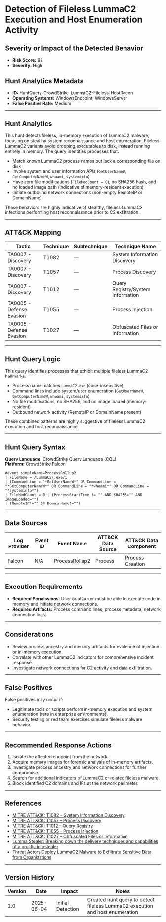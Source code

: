 # Detection of Fileless LummaC2 Execution and Host Enumeration Activity

## Severity or Impact of the Detected Behavior
- **Risk Score:** 92
- **Severity:** High

## Hunt Analytics Metadata

- **ID:** HuntQuery-CrowdStrike-LummaC2-Fileless-HostRecon
- **Operating Systems:** WindowsEndpoint, WindowsServer
- **False Positive Rate:** Medium

---

## Hunt Analytics

This hunt detects fileless, in-memory execution of LummaC2 malware, focusing on stealthy system reconnaissance and host enumeration. Fileless LummaC2 variants avoid dropping executables to disk, instead running entirely in memory. The query identifies processes that:

- Match known LummaC2 process names but lack a corresponding file on disk
- Invoke system and user information APIs (`GetUserNameW`, `GetComputerNameW`, `whoami`, `systeminfo`)
- Have zero file modifications (`FileModCount = 0`), no SHA256 hash, and no loaded image path (indicative of memory-resident execution)
- Initiate outbound network connections (non-empty RemoteIP or DomainName)

These behaviors are highly indicative of stealthy, fileless LummaC2 infections performing host reconnaissance prior to C2 exfiltration.

---

## ATT&CK Mapping

| Tactic                        | Technique    | Subtechnique | Technique Name                                            |
|------------------------------|--------------|---------------|-----------------------------------------------------------|
| TA0007 - Discovery            | T1082        | —             | System Information Discovery                              |
| TA0007 - Discovery            | T1057        | —             | Process Discovery                                         |
| TA0007 - Discovery            | T1012        | —             | Query Registry/System Information                         |
| TA0005 - Defense Evasion      | T1055        | —             | Process Injection                                         |
| TA0005 - Defense Evasion      | T1027        | —             | Obfuscated Files or Information                           |

---

## Hunt Query Logic

This query identifies processes that exhibit multiple fileless LummaC2 hallmarks:

- Process name matches `LummaC2.exe` (case-insensitive)
- Command lines include system/user enumeration (`GetUserNameW`, `GetComputerNameW`, `whoami`, `systeminfo`)
- No file modifications, no SHA256, and no image loaded (memory-resident)
- Outbound network activity (RemoteIP or DomainName present)

These combined patterns are highly suggestive of fileless LummaC2 execution and host reconnaissance.

---

## Hunt Query Syntax

**Query Language:** CrowdStrike Query Language (CQL)  
**Platform:** CrowdStrike Falcon

```fql
#event_simpleName=ProcessRollup2  
| FileName = /LummaC2\.exe/i  
| (CommandLine = "*GetUserNameW*" OR CommandLine = "*GetComputerNameW*" OR CommandLine = "*whoami*" OR CommandLine = "*systeminfo*")  
| FileModCount = 0 | (ProcessStartTime != "" AND SHA256="" AND ImageLoaded="")  
| (RemoteIP!="" OR DomainName!="")   
```

---

## Data Sources

| Log Provider | Event ID | Event Name       | ATT&CK Data Source  | ATT&CK Data Component  |
|--------------|----------|------------------|---------------------|------------------------|
| Falcon       | N/A      | ProcessRollup2   | Process             | Process Creation       |

---

## Execution Requirements

- **Required Permissions:** User or attacker must be able to execute code in memory and initiate network connections.
- **Required Artifacts:** Process command lines, process metadata, network connection logs.

---

## Considerations

- Review process ancestry and memory artifacts for evidence of injection or in-memory execution.
- Correlate with other LummaC2 indicators for comprehensive incident response.
- Investigate network connections for C2 activity and data exfiltration.

---

## False Positives

False positives may occur if:

- Legitimate tools or scripts perform in-memory execution and system enumeration (rare in enterprise environments).
- Security testing or red team exercises simulate fileless malware behavior.

---

## Recommended Response Actions

1. Isolate the affected endpoint from the network.
2. Acquire memory images for forensic analysis of in-memory artifacts.
3. Investigate process ancestry and network connections for further compromise.
4. Search for additional indicators of LummaC2 or related fileless malware.
5. Block identified C2 domains and IPs at the network perimeter.

---

## References

- [MITRE ATT&CK: T1082 – System Information Discovery](https://attack.mitre.org/techniques/T1082/)
- [MITRE ATT&CK: T1057 – Process Discovery](https://attack.mitre.org/techniques/T1057/)
- [MITRE ATT&CK: T1012 – Query Registry](https://attack.mitre.org/techniques/T1012/)
- [MITRE ATT&CK: T1055 – Process Injection](https://attack.mitre.org/techniques/T1055/)
- [MITRE ATT&CK: T1027 – Obfuscated Files or Information](https://attack.mitre.org/techniques/T1027/)
- [Lumma Stealer: Breaking down the delivery techniques and capabilities of a prolific infostealer](https://www.microsoft.com/en-us/security/blog/2025/05/21/lumma-stealer-breaking-down-the-delivery-techniques-and-capabilities-of-a-prolific-infostealer/)
- [Threat Actors Deploy LummaC2 Malware to Exfiltrate Sensitive Data from Organizations](https://www.cisa.gov/news-events/cybersecurity-advisories/aa25-141b)

---

## Version History

| Version | Date       | Impact            | Notes                                                                                      |
|---------|------------|-------------------|--------------------------------------------------------------------------------------------|
| 1.0     | 2025-06-04 | Initial Detection | Created hunt query to detect fileless LummaC2 execution and host enumeration               |
